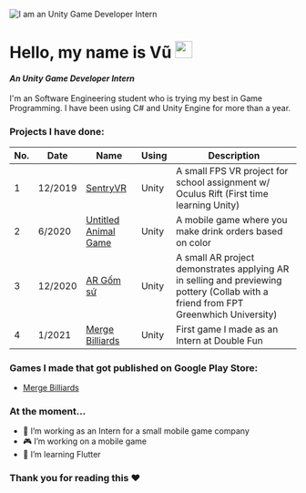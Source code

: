 ![I am an Unity Game Developer Intern](https://i.ibb.co/4tvTGJk/Red-Orange-Abstract-Modern-Shapes-General-Twitch-Banner.png)


# Hello, my name is Vũ <img src="https://raw.githubusercontent.com/MartinHeinz/MartinHeinz/master/wave.gif" width="30px">

#### *An Unity Game Developer Intern*

I'm an Software Engineering student who is trying my best in Game Programming. I have been using C# and Unity Engine for more than a year.

### Projects I have done:

No. | Date | Name | Using | Description
------------ | ------------- | ------------- | ------------- | -------------
1 | 12/2019 | [SentryVR](https://github.com/trandinhvu13/SentryVR) | Unity | A small FPS VR project for school assignment w/ Oculus Rift (First time learning Unity)
2 | 6/2020 | [Untitled Animal Game](https://github.com/trandinhvu13/Untitled-Animal-Game) | Unity | A mobile game where you make drink orders based on color
3 | 12/2020 | [AR Gốm sứ](https://github.com/trandinhvu13/Untitled-Animal-Game) | Unity | A small AR project demonstrates applying AR in selling and previewing pottery (Collab with a friend from FPT Greenwhich University) 
4 | 1/2021 | [Merge Billiards](https://github.com/trandinhvu13/Merged-BIlliards) | Unity | First game I made as an Intern at Double Fun

### Games I made that got published on Google Play Store:
* [Merge Billiards](https://play.google.com/store/apps/details?id=com.merge.billard)

### At the moment...
- 🏢 I’m working as an Intern for a small mobile game company
- 🎮 I’m working on a mobile game 
- 🌱 I’m learning Flutter 

### Thank you for reading this ❤ 





